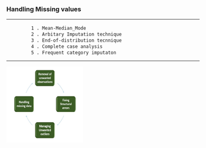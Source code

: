 <h3> Handling Missing values </h3>
<hr>
             
             1 . Mean-Median_Mode
             2 . Arbitary Imputation technique
             3 . End-of-distribution tecnnique
             4 . Complete case analysis
             5 . Frequent category imputaton
         
<hr>

<img src="datacleaning.jpg" width="200" height="200">
